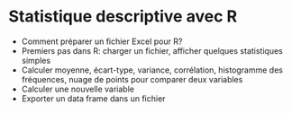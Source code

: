# Statistique descriptive avec R

- Comment préparer un fichier Excel pour R?
- Premiers pas dans R: charger un fichier, afficher quelques statistiques simples
- Calculer moyenne, écart-type, variance, corrélation, histogramme des fréquences, nuage de points pour comparer deux variables
- Calculer une nouvelle variable
- Exporter un data frame dans un fichier